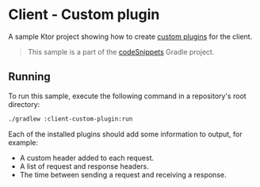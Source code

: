 # Client - Custom plugin

A sample Ktor project showing how to create [custom plugins](https://ktor.io/docs/client-custom-plugins.html) for the client.
> This sample is a part of the [codeSnippets](../../README.md) Gradle project.

## Running

To run this sample, execute the following command in a repository's root directory:

```bash
./gradlew :client-custom-plugin:run
```

Each of the installed plugins should add some information to output, for example:
- A custom header added to each request.
- A list of request and response headers.
- The time between sending a request and receiving a response.
